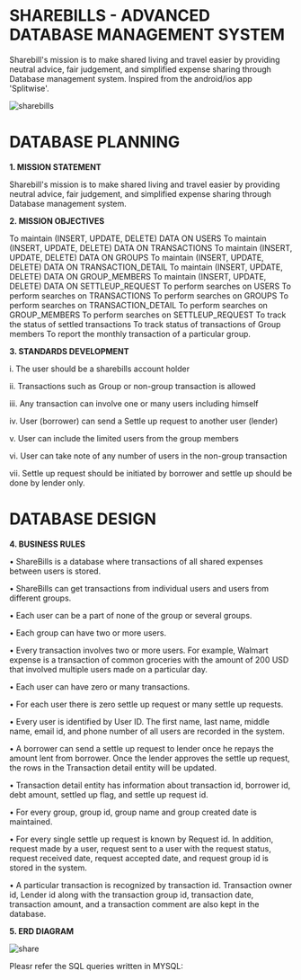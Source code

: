 # SHAREBILLS - ADVANCED DATABASE MANAGEMENT SYSTEM

Sharebill's mission is to make shared living and travel easier by providing neutral advice, fair judgement, and simplified expense sharing through Database management system. Inspired from the android/ios app 'Splitwise'.

![sharebills](https://user-images.githubusercontent.com/56169217/74609639-8f30e080-50b1-11ea-8092-3acabc33b6e2.png)

# DATABASE PLANNING

**1.	MISSION STATEMENT**

Sharebill's mission is to make shared living and travel easier by providing neutral advice, fair judgement, and simplified expense sharing through Database management system.

**2.	MISSION OBJECTIVES**

To maintain (INSERT, UPDATE, DELETE) DATA ON USERS
To maintain (INSERT, UPDATE, DELETE) DATA ON TRANSACTIONS
To maintain (INSERT, UPDATE, DELETE) DATA ON GROUPS
To maintain (INSERT, UPDATE, DELETE) DATA ON TRANSACTION_DETAIL
To maintain (INSERT, UPDATE, DELETE) DATA ON GROUP_MEMBERS
To maintain (INSERT, UPDATE, DELETE) DATA ON SETTLEUP_REQUEST
To perform searches on USERS
To perform searches on TRANSACTIONS
To perform searches on GROUPS
To perform searches on TRANSACTION_DETAIL
To perform searches on GROUP_MEMBERS
To perform searches on SETTLEUP_REQUEST
To track the status of settled transactions
To track status of transactions of Group members
To report the monthly transaction of a particular group.

**3.	STANDARDS DEVELOPMENT**

i.	The user should be a sharebills account holder 

ii.	Transactions such as Group or non-group transaction is allowed 

iii.	Any transaction can involve one or many users including himself

iv.	User (borrower) can send a Settle up request to another user (lender)

v.	User can include the limited users from the group members

vi.	User can take note of any number of users in the non-group transaction

vii.	Settle up request should be initiated by borrower and settle up should be done by lender only.

# DATABASE DESIGN

**4.	BUSINESS RULES**

• ShareBills is a database where transactions of all shared expenses between users is stored. 

•	ShareBills can get transactions from individual users and users from different groups.

•	Each user can be a part of none of the group or several groups.

•	Each group can have two or more users.

•	Every transaction involves two or more users. For example, Walmart expense is a transaction of common groceries with the amount of 200 USD that involved multiple users made on a particular day.

•	Each user can have zero or many transactions.

•	For each user there is zero settle up request or many settle up requests.

•	Every user is identified by User ID. The first name, last name, middle name, email id, and phone number of all users are recorded in the system. 

•	A borrower can send a settle up request to lender once he repays the amount lent from borrower. Once the lender approves the settle up request, the rows in the Transaction detail entity will be updated.

•	Transaction detail entity has information about transaction id, borrower id, debt amount, settled up flag, and settle up request id. 

•	For every group, group id, group name and group created date is maintained.

•	For every single settle up request is known by Request id. In addition, request made by a user, request sent to a user with the request status, request received date, request accepted date, and request group id is stored in the system.

•	A particular transaction is recognized by transaction id. Transaction owner id, Lender id along with the transaction group id, transaction date, transaction amount, and a transaction comment are also kept in the database.

**5.	ERD DIAGRAM**

![share](https://user-images.githubusercontent.com/56169217/74609682-08c8ce80-50b2-11ea-926b-adeb3dbda488.png)


Pleasr refer the SQL queries written in MYSQL: 

